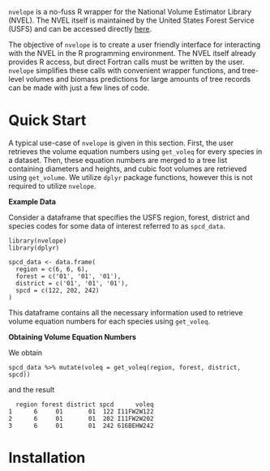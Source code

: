 `nvelope` is a no-fuss R wrapper for the National Volume Estimator Library (NVEL).
The NVEL itself is maintained by the United States Forest Service (USFS) and can
be accessed directly [here](https://www.fs.usda.gov/forestmanagement/products/measurement/volume/nvel/index.php).

The objective of `nvelope` is to create a user friendly interface for interacting
with the NVEL in the R programming environment. The NVEL itself already provides 
R access, but direct Fortran calls must be written by the user. `nvelope` simplifies
these calls with convenient wrapper functions, and tree-level volumes and biomass 
predictions for large amounts of tree records can be made with just a few lines of code.

# Quick Start

A typical use-case of `nvelope` is given in this section. First, the user retrieves the
volume equation numbers using `get_voleq` for every species in a dataset. Then, these 
equation numbers are merged to a tree list containing diameters and heights, and cubic
foot volumes are retrieved using `get_volume`. We utilize `dplyr` package functions, 
however this is not required to utilize `nvelope`.

**Example Data**

Consider a dataframe that specifies the USFS region, forest, district and species codes
for some data of interest referred to as `spcd_data`.

```{r}
library(nvelope)
library(dplyr)

spcd_data <- data.frame(
  region = c(6, 6, 6),
  forest = c('01', '01', '01'),
  district = c('01', '01', '01'),
  spcd = c(122, 202, 242)
)
```

This dataframe contains all the necessary information used to retrieve volume equation 
numbers for each species using `get_voleq`. 

**Obtaining Volume Equation Numbers**

We obtain

```{r}
spcd_data %>% mutate(voleq = get_voleq(region, forest, district, spcd))
```

and the result

```{r}
  region forest district spcd      voleq
1      6     01       01  122 I11FW2W122
2      6     01       01  202 I11FW2W202
3      6     01       01  242 616BEHW242
```

# Installation
